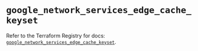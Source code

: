 # `google_network_services_edge_cache_keyset`

Refer to the Terraform Registry for docs: [`google_network_services_edge_cache_keyset`](https://registry.terraform.io/providers/hashicorp/google-beta/5.43.1/docs/resources/google_network_services_edge_cache_keyset).
